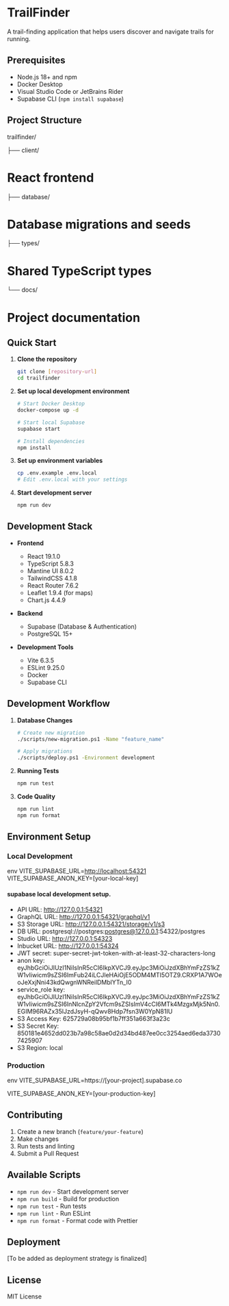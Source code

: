 # TrailFinder

A trail-finding application that helps users discover and navigate trails for running.

## Prerequisites

- Node.js 18+ and npm
- Docker Desktop
- Visual Studio Code or JetBrains Rider
- Supabase CLI (`npm install supabase`)

## Project Structure

trailfinder/ 

├── client/ 

# React frontend 

├── database/ 

# Database migrations and seeds 

├── types/ 

# Shared TypeScript types 

└── docs/ 

# Project documentation


## Quick Start

1. **Clone the repository**
   ```bash
   git clone [repository-url]
   cd trailfinder
   ```

2. **Set up local development environment**
   ```bash
   # Start Docker Desktop
   docker-compose up -d

   # Start local Supabase
   supabase start

   # Install dependencies
   npm install
   ```

3. **Set up environment variables**
   ```bash
   cp .env.example .env.local
   # Edit .env.local with your settings
   ```

4. **Start development server**
   ```bash
   npm run dev
   ```

## Development Stack

- **Frontend**
    - React 19.1.0
    - TypeScript 5.8.3
    - Mantine UI 8.0.2
    - TailwindCSS 4.1.8
    - React Router 7.6.2
    - Leaflet 1.9.4 (for maps)
    - Chart.js 4.4.9

- **Backend**
    - Supabase (Database & Authentication)
    - PostgreSQL 15+

- **Development Tools**
    - Vite 6.3.5
    - ESLint 9.25.0
    - Docker
    - Supabase CLI

## Development Workflow

1. **Database Changes**
   ```bash
   # Create new migration
   ./scripts/new-migration.ps1 -Name "feature_name"

   # Apply migrations
   ./scripts/deploy.ps1 -Environment development
   ```

2. **Running Tests**
   ```bash
   npm run test
   ```

3. **Code Quality**
   ```bash
   npm run lint
   npm run format
   ```

## Environment Setup

### Local Development

env 
VITE_SUPABASE_URL=[http://localhost:54321](http://localhost:54321) 
VITE_SUPABASE_ANON_KEY=[your-local-key]

#### supabase local development setup.

- API URL: http://127.0.0.1:54321
- GraphQL URL: http://127.0.0.1:54321/graphql/v1
- S3 Storage URL: http://127.0.0.1:54321/storage/v1/s3
- DB URL: postgresql://postgres:postgres@127.0.0.1:54322/postgres
- Studio URL: http://127.0.0.1:54323
- Inbucket URL: http://127.0.0.1:54324
- JWT secret: super-secret-jwt-token-with-at-least-32-characters-long
- anon key: eyJhbGciOiJIUzI1NiIsInR5cCI6IkpXVCJ9.eyJpc3MiOiJzdXBhYmFzZS1kZW1vIiwicm9sZSI6ImFub24iLCJleHAiOjE5ODM4MTI5OTZ9.CRXP1A7WOeoJeXxjNni43kdQwgnWNReilDMblYTn_I0
- service_role key: eyJhbGciOiJIUzI1NiIsInR5cCI6IkpXVCJ9.eyJpc3MiOiJzdXBhYmFzZS1kZW1vIiwicm9sZSI6InNlcnZpY2Vfcm9sZSIsImV4cCI6MTk4MzgxMjk5Nn0.EGIM96RAZx35lJzdJsyH-qQwv8Hdp7fsn3W0YpN81IU
- S3 Access Key: 625729a08b95bf1b7ff351a663f3a23c
- S3 Secret Key: 850181e4652dd023b7a98c58ae0d2d34bd487ee0cc3254aed6eda37307425907
- S3 Region: local


### Production

env VITE_SUPABASE_URL=https://[your-project].supabase.co

VITE_SUPABASE_ANON_KEY=[your-production-key]

## Contributing

1. Create a new branch (`feature/your-feature`)
2. Make changes
3. Run tests and linting
4. Submit a Pull Request

## Available Scripts

- `npm run dev` - Start development server
- `npm run build` - Build for production
- `npm run test` - Run tests
- `npm run lint` - Run ESLint
- `npm run format` - Format code with Prettier

## Deployment

[To be added as deployment strategy is finalized]

## License

MIT License

